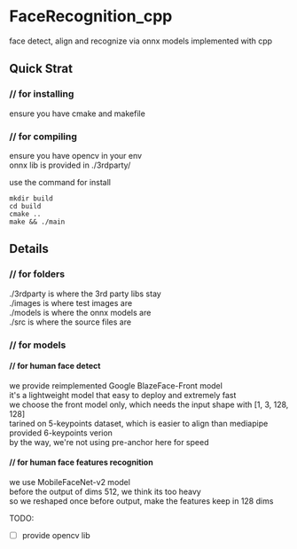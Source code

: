 # FaceRecognition_cpp
face detect, align and recognize via onnx models implemented with cpp

## Quick Strat  
### // for installing  
ensure you have cmake and makefile  
### // for compiling  
ensure you have opencv in your env  
onnx lib is provided in ./3rdparty/  

use the command for install  
```
mkdir build  
cd build  
cmake ..  
make && ./main  
```

## Details
### // for folders  
./3rdparty is where the 3rd party libs stay  
./images is where test images are  
./models is where the onnx models are  
./src is where the source files are  

### // for models  
#### // for human face detect  
we provide reimplemented Google BlazeFace-Front model  
it's a lightweight model that easy to deploy and extremely fast  
we choose the front model only, which needs the input shape with [1, 3, 128, 128]  
tarined on 5-keypoints dataset, which is easier to align than mediapipe provided 6-keypoints verion  
by the way, we're not using pre-anchor here for speed  

#### // for human face features recognition  
we use MobileFaceNet-v2 model  
before the output of dims 512, we think its too heavy  
so we reshaped once before output, make the features keep in 128 dims  

TODO: 
- [ ] provide opencv lib
